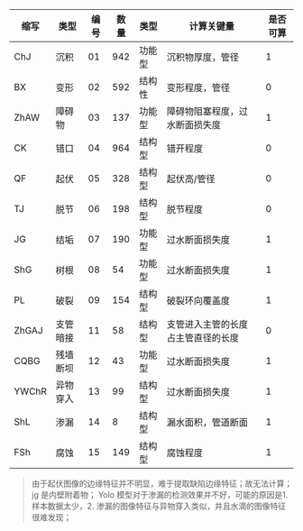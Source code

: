|缩写|类型|编号|数量|类型| 计算关键量 | 是否可算 |
| ---- | ---- | ---- | ---- | ---- |  ---- |  ---- |
|ChJ| 沉积|01| 942| 功能型 | 沉积物厚度，管径 | 1 |
|BX| 变形| 02| 592| 结构性 | 变形程度，管径 | 0 |
|ZhAW| 障碍物| 03| 137| 功能型 | 障碍物阻塞程度，过水断面损失度 | 1 |
|CK| 错口 | 04| 964| 结构型 | 错开程度 | 0 |
|QF| 起伏| 05| 328| 结构型 | 起伏高/管径 | 0 |
|TJ| 脱节 | 06| 198| 结构型 | 脱节程度 | 0 |
|JG| 结垢| 07| 190|功能型|过水断面损失度| 1 |
|ShG| 树根| 08| 54|功能型|过水断面损失度|1|
|PL| 破裂| 09| 154|结构型|破裂环向覆盖度|1|
|ZhGAJ| 支管暗接 | 11| 58|结构型|支管进入主管的长度占主管直径的长度|0|
|CQBG| 残墙断坝| 12| 43|功能型|过水断面损失度|1|
|YWChR| 异物穿入| 13| 99|结构型|过水断面损失度|1|
|ShL| 渗漏| 14| 8|结构型|漏水面积，管道断面|1|
|FSh| 腐蚀 | 15| 149|结构型|腐蚀程度| 1 |

> 由于起伏图像的边缘特征并不明显，难于提取缺陷边缘特征；故无法计算；
> jg 是内壁附着物；
> Yolo 模型对于渗漏的检测效果并不好，可能的原因是1. 样本数据太少，2. 渗漏的图像特征与异物穿入类似，并且水滴的图像特征很难发现；
